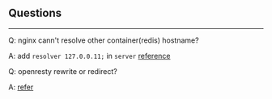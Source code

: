 
## Questions
------------

Q: nginx cann't resolve other container(redis) hostname?

A: add `resolver 127.0.0.11;` in `server`
    [reference](https://github.com/docker/compose/issues/3412#issuecomment-472323332)


Q: openresty rewrite or redirect?

A: [refer](https://blog.csdn.net/weiyuefei/article/details/38434797)
